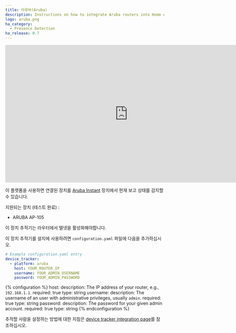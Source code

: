 ```yaml
---
title: 아루바(Aruba)
description: Instructions on how to integrate Aruba routers into Home Assistant.
logo: aruba.png
ha_category:
  - Presence Detection
ha_release: 0.7
---
```


<div class='videoWrapper'>
<iframe width="776" height="437" src="https://www.youtube.com/embed/x2fu8o-0X1Y" frameborder="0" allow="accelerometer; autoplay; encrypted-media; gyroscope; picture-in-picture" allowfullscreen></iframe>
</div>

이 플랫폼을 사용하면 연결된 장치를 [Aruba Instant](https://www.arubanetworks.com/products/networking/aruba-instant/) 장치에서 현재 보고 상태를 감지할 수 있습니다.

지원되는 장치 (테스트 완료) :

- ARUBA AP-105

<div class='note warning'>
이 장치 추적기는 라우터에서 텔넷을 활성화해야합니다.
</div>

이 장치 추적기를 설치에 사용하려면 `configuration.yaml` 파일에 다음을 추가하십시오.

```yaml
# Example configuration.yaml entry
device_tracker:
  - platform: aruba
    host: YOUR_ROUTER_IP
    username: YOUR_ADMIN_USERNAME
    password: YOUR_ADMIN_PASSWORD
```

{% configuration %}
host:
  description: The IP address of your router, e.g., `192.168.1.1`.
  required: true
  type: string
username:
  description: The username of an user with administrative privileges, usually `admin`.
  required: true
  type: string
password:
  description: The password for your given admin account.
  required: true
  type: string
{% endconfiguration %}

추적할 사람을 설정하는 방법에 대한 지침은 [device tracker integration page](/integrations/device_tracker/)를 참조하십시오.